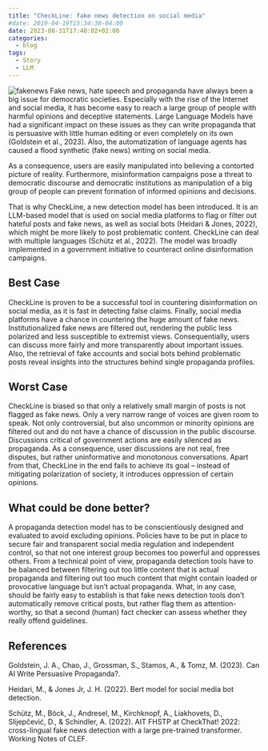 ```yaml
---
title: "CheckLine: fake news detection on social media"
#date: 2019-04-19T15:34:30-04:00
date: 2023-08-31T17:40:02+02:00
categories:
  - blog
tags:
  - Story
  - LLM
---
```

![fakenews](/LLM.github.io/assets/images/fakenews.jpg )
Fake news, hate speech and propaganda have always been a big issue for democratic societies. Especially with the rise of the Internet and social media, it has become easy to reach a large group of people with harmful opinions and deceptive statements. Large Language Models have had a significant impact on these issues as they can write propaganda that is persuasive with little human editing or even completely on its own (Goldstein et al., 2023). Also, the automatization of language agents has caused a flood synthetic (fake news) writing on social media.

As a consequence, users are easily manipulated into believing a contorted picture of reality. Furthermore, misinformation campaigns pose a threat to democratic discourse and democratic institutions as manipulation of a big group of people can prevent formation of informed opinions and decisions. 

That is why CheckLine, a new detection model has been introduced. It is an LLM-based model that is used on social media platforms to flag or filter out hateful posts and fake news, as well as social bots (Heidari & Jones, 2022), which might be more likely to post problematic content. CheckLine can deal with multiple languages (Schütz et al., 2022). The model was broadly implemented in a government initiative to counteract online disinformation campaigns.
 
## Best Case
CheckLine is proven to be a successful tool in countering disinformation on social media, as it is fast in detecting false claims. Finally, social media platforms have a chance in countering the huge amount of fake news. Institutionalized fake news are filtered out, rendering the public less polarized and less susceptible to extremist views. Consequentially, users can discuss more fairly and more transparently about important issues. Also, the retrieval of fake accounts and social bots behind problematic posts reveal insights into the structures behind single propaganda profiles.
 
## Worst Case
CheckLine is biased so that only a relatively small margin of posts is not flagged as fake news. Only a very narrow range of voices are given room to speak. Not only controversial, but also uncommon or minority opinions are filtered out and do not have a chance of discussion in the public discourse. Discussions critical of government actions are easily silenced as propaganda. As a consequence, user discussions are not real, free disputes, but rather uninformative and monotonous conversations. Apart from that, CheckLine in the end fails to achieve its goal – instead of mitigating polarization of society, it introduces oppression of certain opinions.
 
## What could be done better?
A propaganda detection model has to be conscientiously designed and evaluated to avoid excluding opinions. Policies have to be put in place to secure fair and transparent social media regulation and independent control, so that not one interest group becomes too powerful and oppresses others. From a technical point of view, propaganda detection tools have to be balanced between filtering out too little content that is actual propaganda and filtering out too much content that might contain loaded or provocative language but isn’t actual propaganda. What, in any case, should be fairly easy to establish is that fake news detection tools don’t automatically remove critical posts, but rather flag them as attention-worthy, so that a second (human) fact checker can assess whether they really offend guidelines.
 
## References
Goldstein, J. A., Chao, J., Grossman, S., Stamos, A., & Tomz, M. (2023). Can AI Write Persuasive Propaganda?.

Heidari, M., & Jones Jr, J. H. (2022). Bert model for social media bot detection.

Schütz, M., Böck, J., Andresel, M., Kirchknopf, A., Liakhovets, D., Slijepčević, D., & Schindler, A. (2022). AIT FHSTP at CheckThat! 2022: cross-lingual fake news detection with a large pre-trained transformer. Working Notes of CLEF.
